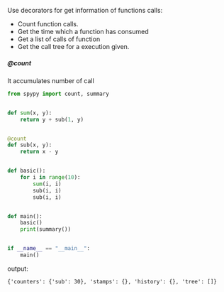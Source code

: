 Use decorators for get information of functions calls: 
- Count function calls. 
- Get the time which a function has consumed
- Get a list of calls of function
- Get the call tree for a execution given.


##### @count

It accumulates number of call

```python
from spypy import count, summary


def sum(x, y):
    return y + sub(1, y)


@count
def sub(x, y):
    return x - y


def basic():
    for i in range(10):
        sum(i, i)
        sub(i, i)
        sub(i, i)


def main():
    basic()
    print(summary())


if __name__ == "__main__":
    main()
```

output:
```
{'counters': {'sub': 30}, 'stamps': {}, 'history': {}, 'tree': []}
```